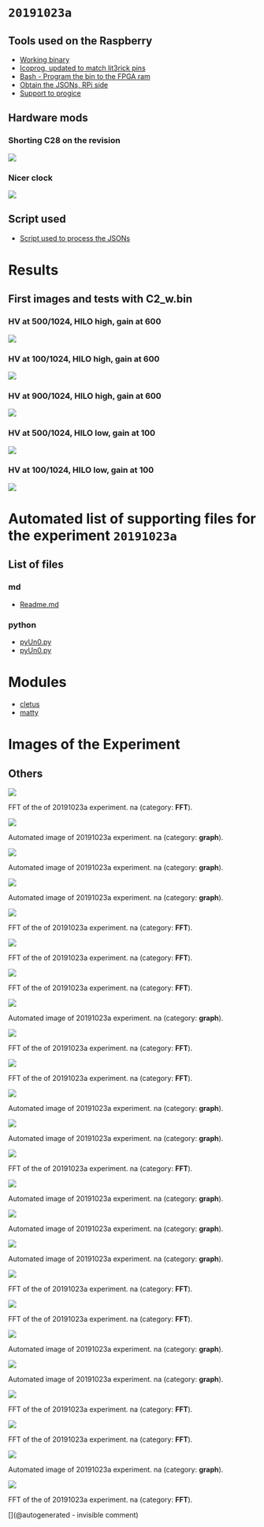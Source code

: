 # `20191023a`



## Tools used on the Raspberry 

* [Working binary](/matty/20191023a/tools/C2_w.bin)
* [Icoprog, updated to match lit3rick pins](/matty/20191023a/tools/icoprog)
* [Bash - Program the bin to the FPGA ram](/matty/20191023a/tools/progice40.sh)
* [Obtain the JSONs, RPi side](/matty/20191023a/tools/pyUn0.py)
* [Support to progice](/matty/20191023a/tools/reset.sh)

## Hardware mods

### Shorting C28 on the revision

![](/matty/20191023a/Short_C28.jpeg)

### Nicer clock

![](/matty/20191023a/DCLK_OK.jpeg)

## Script used

* [Script used to process the JSONs](/matty/20191023a/pyUn0.py)

# Results

## First images and tests with C2_w.bin

### HV at 500/1024, HILO high, gain at 600


![](/matty/20191023a/images/20191023a-8.jpg)

### HV at 100/1024, HILO high, gain at 600


![](/matty/20191023a/images/20191023a-9.jpg)

### HV at 900/1024, HILO high, gain at 600


![](/matty/20191023a/images/20191023a-10.jpg)

### HV at 500/1024, HILO low, gain at 100

![](/matty/20191023a/images/20191023a-11.jpg)

### HV at 100/1024, HILO low, gain at 100

![](/matty/20191023a/images/20191023a-12.jpg)


# Automated list of supporting files for the __experiment `20191023a`__

## List of files

### md

* [Readme.md](/matty/20191023a/Readme.md)


### python

* [pyUn0.py](/matty/20191023a/pyUn0.py)
* [pyUn0.py](/matty/20191023a/tools/pyUn0.py)





# Modules

* [cletus](/retired/cletus/)
* [matty](/matty/)




# Images of the Experiment

## Others

![](/matty/20191023a/images/20191023a-6-fft.jpg)

FFT of the of 20191023a experiment. na (category: __FFT__).

![](/matty/20191023a/images/20191023a-1.jpg)

Automated image of 20191023a experiment. na (category: __graph__).

![](/matty/20191023a/images/20191023a-8.jpg)

Automated image of 20191023a experiment. na (category: __graph__).

![](/matty/20191023a/images/20191023a-3.jpg)

Automated image of 20191023a experiment. na (category: __graph__).

![](/matty/20191023a/images/20191023a-7-fft.jpg)

FFT of the of 20191023a experiment. na (category: __FFT__).

![](/matty/20191023a/images/20191023a-8-fft.jpg)

FFT of the of 20191023a experiment. na (category: __FFT__).

![](/matty/20191023a/images/20191023a-11-fft.jpg)

FFT of the of 20191023a experiment. na (category: __FFT__).

![](/matty/20191023a/images/20191023a-11.jpg)

Automated image of 20191023a experiment. na (category: __graph__).

![](/matty/20191023a/images/20191023a-5-fft.jpg)

FFT of the of 20191023a experiment. na (category: __FFT__).

![](/matty/20191023a/images/20191023a-1-fft.jpg)

FFT of the of 20191023a experiment. na (category: __FFT__).

![](/matty/20191023a/images/20191023a-4.jpg)

Automated image of 20191023a experiment. na (category: __graph__).

![](/matty/20191023a/images/20191023a-12.jpg)

Automated image of 20191023a experiment. na (category: __graph__).

![](/matty/20191023a/images/20191023a-2-fft.jpg)

FFT of the of 20191023a experiment. na (category: __FFT__).

![](/matty/20191023a/images/20191023a-2.jpg)

Automated image of 20191023a experiment. na (category: __graph__).

![](/matty/20191023a/images/20191023a-10.jpg)

Automated image of 20191023a experiment. na (category: __graph__).

![](/matty/20191023a/images/20191023a-6.jpg)

Automated image of 20191023a experiment. na (category: __graph__).

![](/matty/20191023a/images/20191023a-3-fft.jpg)

FFT of the of 20191023a experiment. na (category: __FFT__).

![](/matty/20191023a/images/20191023a-9-fft.jpg)

FFT of the of 20191023a experiment. na (category: __FFT__).

![](/matty/20191023a/images/20191023a-5.jpg)

Automated image of 20191023a experiment. na (category: __graph__).

![](/matty/20191023a/images/20191023a-9.jpg)

Automated image of 20191023a experiment. na (category: __graph__).

![](/matty/20191023a/images/20191023a-4-fft.jpg)

FFT of the of 20191023a experiment. na (category: __FFT__).

![](/matty/20191023a/images/20191023a-10-fft.jpg)

FFT of the of 20191023a experiment. na (category: __FFT__).

![](/matty/20191023a/images/20191023a-7.jpg)

Automated image of 20191023a experiment. na (category: __graph__).

![](/matty/20191023a/images/20191023a-12-fft.jpg)

FFT of the of 20191023a experiment. na (category: __FFT__).










[](@autogenerated - invisible comment)